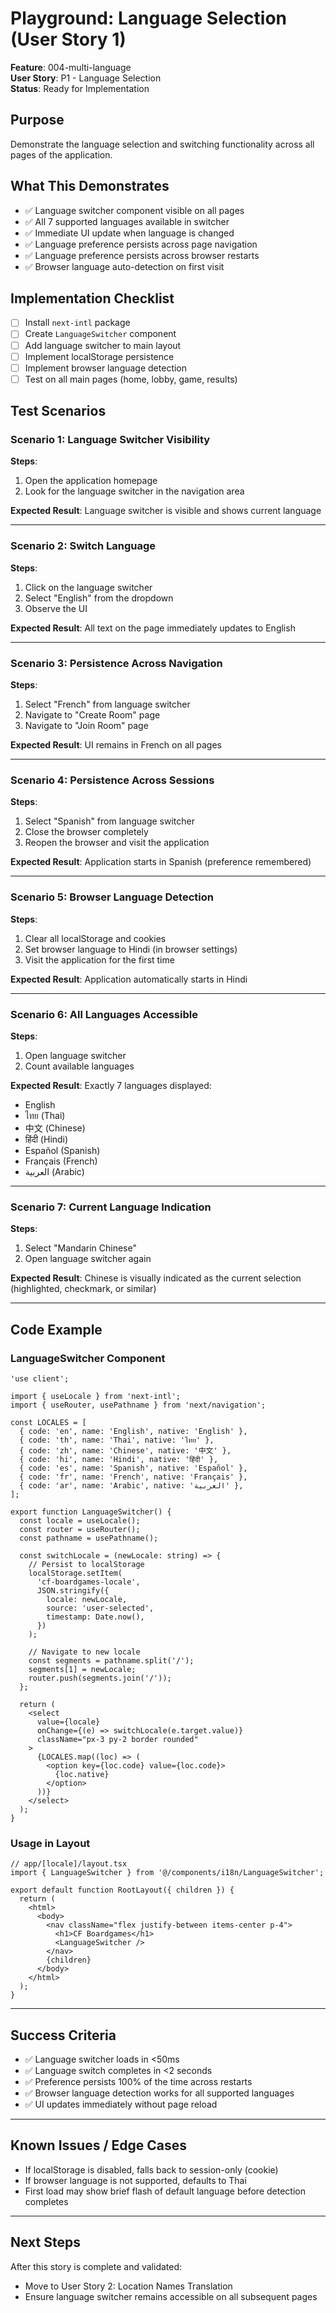 # Playground: Language Selection (User Story 1)

**Feature**: 004-multi-language  
**User Story**: P1 - Language Selection  
**Status**: Ready for Implementation

## Purpose

Demonstrate the language selection and switching functionality across all pages of the application.

## What This Demonstrates

- ✅ Language switcher component visible on all pages
- ✅ All 7 supported languages available in switcher
- ✅ Immediate UI update when language is changed
- ✅ Language preference persists across page navigation
- ✅ Language preference persists across browser restarts
- ✅ Browser language auto-detection on first visit

## Implementation Checklist

- [ ] Install `next-intl` package
- [ ] Create `LanguageSwitcher` component
- [ ] Add language switcher to main layout
- [ ] Implement localStorage persistence
- [ ] Implement browser language detection
- [ ] Test on all main pages (home, lobby, game, results)

## Test Scenarios

### Scenario 1: Language Switcher Visibility

**Steps**:

1. Open the application homepage
2. Look for the language switcher in the navigation area

**Expected Result**: Language switcher is visible and shows current language

---

### Scenario 2: Switch Language

**Steps**:

1. Click on the language switcher
2. Select "English" from the dropdown
3. Observe the UI

**Expected Result**: All text on the page immediately updates to English

---

### Scenario 3: Persistence Across Navigation

**Steps**:

1. Select "French" from language switcher
2. Navigate to "Create Room" page
3. Navigate to "Join Room" page

**Expected Result**: UI remains in French on all pages

---

### Scenario 4: Persistence Across Sessions

**Steps**:

1. Select "Spanish" from language switcher
2. Close the browser completely
3. Reopen the browser and visit the application

**Expected Result**: Application starts in Spanish (preference remembered)

---

### Scenario 5: Browser Language Detection

**Steps**:

1. Clear all localStorage and cookies
2. Set browser language to Hindi (in browser settings)
3. Visit the application for the first time

**Expected Result**: Application automatically starts in Hindi

---

### Scenario 6: All Languages Accessible

**Steps**:

1. Open language switcher
2. Count available languages

**Expected Result**: Exactly 7 languages displayed:

- English
- ไทย (Thai)
- 中文 (Chinese)
- हिंदी (Hindi)
- Español (Spanish)
- Français (French)
- العربية (Arabic)

---

### Scenario 7: Current Language Indication

**Steps**:

1. Select "Mandarin Chinese"
2. Open language switcher again

**Expected Result**: Chinese is visually indicated as the current selection (highlighted, checkmark, or similar)

---

## Code Example

### LanguageSwitcher Component

```tsx
'use client';

import { useLocale } from 'next-intl';
import { useRouter, usePathname } from 'next/navigation';

const LOCALES = [
  { code: 'en', name: 'English', native: 'English' },
  { code: 'th', name: 'Thai', native: 'ไทย' },
  { code: 'zh', name: 'Chinese', native: '中文' },
  { code: 'hi', name: 'Hindi', native: 'हिंदी' },
  { code: 'es', name: 'Spanish', native: 'Español' },
  { code: 'fr', name: 'French', native: 'Français' },
  { code: 'ar', name: 'Arabic', native: 'العربية' },
];

export function LanguageSwitcher() {
  const locale = useLocale();
  const router = useRouter();
  const pathname = usePathname();

  const switchLocale = (newLocale: string) => {
    // Persist to localStorage
    localStorage.setItem(
      'cf-boardgames-locale',
      JSON.stringify({
        locale: newLocale,
        source: 'user-selected',
        timestamp: Date.now(),
      })
    );

    // Navigate to new locale
    const segments = pathname.split('/');
    segments[1] = newLocale;
    router.push(segments.join('/'));
  };

  return (
    <select
      value={locale}
      onChange={(e) => switchLocale(e.target.value)}
      className="px-3 py-2 border rounded"
    >
      {LOCALES.map((loc) => (
        <option key={loc.code} value={loc.code}>
          {loc.native}
        </option>
      ))}
    </select>
  );
}
```

### Usage in Layout

```tsx
// app/[locale]/layout.tsx
import { LanguageSwitcher } from '@/components/i18n/LanguageSwitcher';

export default function RootLayout({ children }) {
  return (
    <html>
      <body>
        <nav className="flex justify-between items-center p-4">
          <h1>CF Boardgames</h1>
          <LanguageSwitcher />
        </nav>
        {children}
      </body>
    </html>
  );
}
```

---

## Success Criteria

- ✅ Language switcher loads in <50ms
- ✅ Language switch completes in <2 seconds
- ✅ Preference persists 100% of the time across restarts
- ✅ Browser language detection works for all supported languages
- ✅ UI updates immediately without page reload

---

## Known Issues / Edge Cases

- If localStorage is disabled, falls back to session-only (cookie)
- If browser language is not supported, defaults to Thai
- First load may show brief flash of default language before detection completes

---

## Next Steps

After this story is complete and validated:

- Move to User Story 2: Location Names Translation
- Ensure language switcher remains accessible on all subsequent pages
